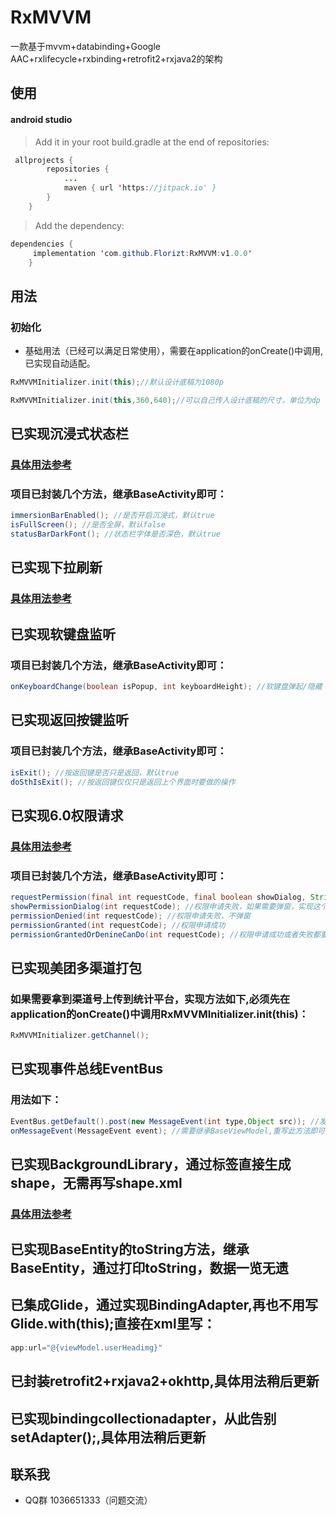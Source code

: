 # RxMVVM
一款基于mvvm+databinding+Google AAC+rxlifecycle+rxbinding+retrofit2+rxjava2的架构

## 使用
#### android studio
> Add it in your root build.gradle at the end of repositories:
```java
 allprojects {
		repositories {
 			...
			maven { url 'https://jitpack.io' }
 		}
 	}
```
> Add the dependency:
```java
dependencies {
	 implementation 'com.github.Florizt:RxMVVM:v1.0.0'
	}
```

## 用法
### 初始化
- 基础用法（已经可以满足日常使用），需要在application的onCreate()中调用,已实现自动适配。

```java
RxMVVMInitializer.init(this);//默认设计底稿为1080p

RxMVVMInitializer.init(this,360,640);//可以自己传入设计底稿的尺寸，单位为dp
```


## 已实现沉浸式状态栏
### [具体用法参考](https://github.com/Florizt/ImmersionBar)
### 项目已封装几个方法，继承BaseActivity即可：
 ```java
immersionBarEnabled(); //是否开启沉浸式，默认true
isFullScreen(); //是否全屏，默认false
statusBarDarkFont(); //状态栏字体是否深色，默认true
 ```


## 已实现下拉刷新
### [具体用法参考](https://github.com/scwang90/SmartRefreshLayout)

## 已实现软键盘监听
### 项目已封装几个方法，继承BaseActivity即可：
```java
onKeyboardChange(boolean isPopup, int keyboardHeight); //软键盘弹起/隐藏
```

## 已实现返回按键监听
### 项目已封装几个方法，继承BaseActivity即可：
```java
isExit(); //按返回键是否只是返回，默认true
doSthIsExit(); //按返回键仅仅只是返回上个界面时要做的操作
```

## 已实现6.0权限请求
### [具体用法参考](https://github.com/tbruyelle/RxPermissions)
### 项目已封装几个方法，继承BaseActivity即可：
```java
requestPermission(final int requestCode, final boolean showDialog, String... permissions); //请求权限
showPermissionDialog(int requestCode); //权限申请失败，如果需要弹窗，实现这个
permissionDenied(int requestCode); //权限申请失败，不弹窗
permissionGranted(int requestCode); //权限申请成功
permissionGrantedOrDenineCanDo(int requestCode); //权限申请成功或者失败都要执行
```

## 已实现美团多渠道打包
### 如果需要拿到渠道号上传到统计平台，实现方法如下,必须先在application的onCreate()中调用RxMVVMInitializer.init(this)：
```java
RxMVVMInitializer.getChannel();
```

## 已实现事件总线EventBus
### 用法如下：
```java
EventBus.getDefault().post(new MessageEvent(int type,Object src)); //发送
onMessageEvent(MessageEvent event); //需要继承BaseViewModel,重写此方法即可
```

## 已实现BackgroundLibrary，通过标签直接生成shape，无需再写shape.xml
### [具体用法参考](https://github.com/JavaNoober/BackgroundLibrary)

## 已实现BaseEntity的toString方法，继承BaseEntity，通过打印toString，数据一览无遗

## 已集成Glide，通过实现BindingAdapter,再也不用写Glide.with(this);直接在xml里写：
```java
app:url="@{viewModel.userHeadimg}"
```

## 已封装retrofit2+rxjava2+okhttp,具体用法稍后更新

## 已实现bindingcollectionadapter，从此告别setAdapter();,具体用法稍后更新


## 联系我 ##
- QQ群 1036651333（问题交流）














